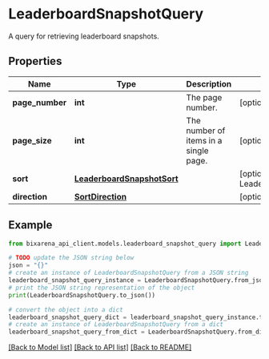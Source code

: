 # LeaderboardSnapshotQuery

A query for retrieving leaderboard snapshots.

## Properties

| Name            | Type                                                      | Description                           | Notes                                                      |
| --------------- | --------------------------------------------------------- | ------------------------------------- | ---------------------------------------------------------- |
| **page_number** | **int**                                                   | The page number.                      | [optional] [default to 0]                                  |
| **page_size**   | **int**                                                   | The number of items in a single page. | [optional] [default to 100]                                |
| **sort**        | [**LeaderboardSnapshotSort**](LeaderboardSnapshotSort.md) |                                       | [optional] [default to LeaderboardSnapshotSort.CREATED_AT] |
| **direction**   | [**SortDirection**](SortDirection.md)                     |                                       | [optional] [default to SortDirection.ASC]                  |

## Example

```python
from bixarena_api_client.models.leaderboard_snapshot_query import LeaderboardSnapshotQuery

# TODO update the JSON string below
json = "{}"
# create an instance of LeaderboardSnapshotQuery from a JSON string
leaderboard_snapshot_query_instance = LeaderboardSnapshotQuery.from_json(json)
# print the JSON string representation of the object
print(LeaderboardSnapshotQuery.to_json())

# convert the object into a dict
leaderboard_snapshot_query_dict = leaderboard_snapshot_query_instance.to_dict()
# create an instance of LeaderboardSnapshotQuery from a dict
leaderboard_snapshot_query_from_dict = LeaderboardSnapshotQuery.from_dict(leaderboard_snapshot_query_dict)
```

[[Back to Model list]](../README.md#documentation-for-models) [[Back to API list]](../README.md#documentation-for-api-endpoints) [[Back to README]](../README.md)

